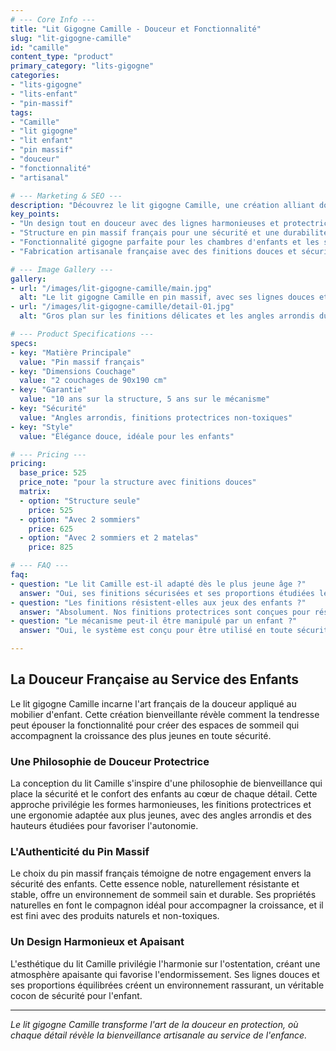 ```yaml
---
# --- Core Info ---
title: "Lit Gigogne Camille - Douceur et Fonctionnalité"
slug: "lit-gigogne-camille"
id: "camille"
content_type: "product"
primary_category: "lits-gigogne"
categories:
- "lits-gigogne"
- "lits-enfant"
- "pin-massif"
tags:
- "Camille"
- "lit gigogne"
- "lit enfant"
- "pin massif"
- "douceur"
- "fonctionnalité"
- "artisanal"

# --- Marketing & SEO ---
description: "Découvrez le lit gigogne Camille, une création alliant douceur et fonctionnalité pour la chambre d'enfant. Fabrication artisanale en pin massif français."
key_points:
- "Un design tout en douceur avec des lignes harmonieuses et protectrices."
- "Structure en pin massif français pour une sécurité et une durabilité optimales."
- "Fonctionnalité gigogne parfaite pour les chambres d'enfants et les soirées pyjama."
- "Fabrication artisanale française avec des finitions douces et sécurisées."

# --- Image Gallery ---
gallery:
- url: "/images/lit-gigogne-camille/main.jpg"
  alt: "Le lit gigogne Camille en pin massif, avec ses lignes douces et harmonieuses dans une chambre d'enfant."
- url: "/images/lit-gigogne-camille/detail-01.jpg"
  alt: "Gros plan sur les finitions délicates et les angles arrondis du lit Camille, conçus pour la sécurité."

# --- Product Specifications ---
specs:
- key: "Matière Principale"
  value: "Pin massif français"
- key: "Dimensions Couchage"
  value: "2 couchages de 90x190 cm"
- key: "Garantie"
  value: "10 ans sur la structure, 5 ans sur le mécanisme"
- key: "Sécurité"
  value: "Angles arrondis, finitions protectrices non-toxiques"
- key: "Style"
  value: "Élégance douce, idéale pour les enfants"

# --- Pricing ---
pricing:
  base_price: 525
  price_note: "pour la structure avec finitions douces"
  matrix:
  - option: "Structure seule"
    price: 525
  - option: "Avec 2 sommiers"
    price: 625
  - option: "Avec 2 sommiers et 2 matelas"
    price: 825

# --- FAQ ---
faq:
- question: "Le lit Camille est-il adapté dès le plus jeune âge ?"
  answer: "Oui, ses finitions sécurisées et ses proportions étudiées le rendent adapté dès que l'enfant est prêt à dormir dans un lit sans barrières."
- question: "Les finitions résistent-elles aux jeux des enfants ?"
  answer: "Absolument. Nos finitions protectrices sont conçues pour résister à un usage intensif tout en garantissant la sécurité, avec des produits non-toxiques et faciles à nettoyer."
- question: "Le mécanisme peut-il être manipulé par un enfant ?"
  answer: "Oui, le système est conçu pour être utilisé en toute sécurité par les enfants, favorisant leur autonomie pour préparer le lit de leurs amis lors des soirées pyjama."

---
```


## La Douceur Française au Service des Enfants

Le lit gigogne Camille incarne l'art français de la douceur appliqué au mobilier d'enfant. Cette création bienveillante révèle comment la tendresse peut épouser la fonctionnalité pour créer des espaces de sommeil qui accompagnent la croissance des plus jeunes en toute sécurité.

### Une Philosophie de Douceur Protectrice

La conception du lit Camille s'inspire d'une philosophie de bienveillance qui place la sécurité et le confort des enfants au cœur de chaque détail. Cette approche privilégie les formes harmonieuses, les finitions protectrices et une ergonomie adaptée aux plus jeunes, avec des angles arrondis et des hauteurs étudiées pour favoriser l'autonomie.

### L'Authenticité du Pin Massif

Le choix du pin massif français témoigne de notre engagement envers la sécurité des enfants. Cette essence noble, naturellement résistante et stable, offre un environnement de sommeil sain et durable. Ses propriétés naturelles en font le compagnon idéal pour accompagner la croissance, et il est fini avec des produits naturels et non-toxiques.

### Un Design Harmonieux et Apaisant

L'esthétique du lit Camille privilégie l'harmonie sur l'ostentation, créant une atmosphère apaisante qui favorise l'endormissement. Ses lignes douces et ses proportions équilibrées créent un environnement rassurant, un véritable cocon de sécurité pour l'enfant.


---
_Le lit gigogne Camille transforme l'art de la douceur en protection, où chaque détail révèle la bienveillance artisanale au service de l'enfance._